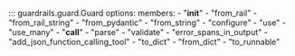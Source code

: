 <!-- ::: my_library.my_module.my_class -->


::: guardrails.guard.Guard
    options:
        members: 
            - "__init__"
            - "from_rail"
            - "from_rail_string"
            - "from_pydantic"
            - "from_string"
            - "configure"
            - "use"
            - "use_many"
            - "__call__"
            - "parse"
            - "validate"
            - "error_spans_in_output"
            - "add_json_function_calling_tool"
            - "to_dict"
            - "from_dict"
            - "to_runnable"
